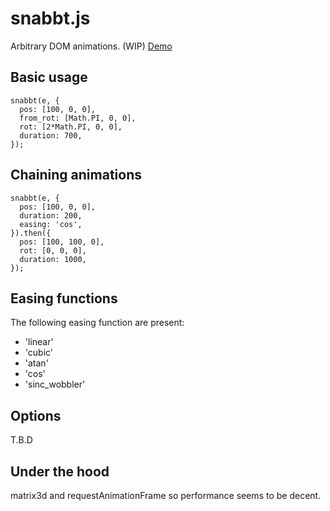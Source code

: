 snabbt.js
========
Arbitrary DOM animations. (WIP)
[Demo](http://diggidanne.github.io/snabbt.js/)


Basic usage
-----------

	snabbt(e, {
	  pos: [100, 0, 0],
	  from_rot: [Math.PI, 0, 0],
	  rot: [2*Math.PI, 0, 0],
	  duration: 700,
	});


Chaining animations
-------------------

    snabbt(e, {
	  pos: [100, 0, 0],
	  duration: 200,
	  easing: 'cos',
	}).then({
	  pos: [100, 100, 0],
	  rot: [0, 0, 0],
	  duration: 1000,
	});

Easing functions
----------------
The following easing function are present:

 - 'linear'
 - 'cubic'
 - 'atan'
 - 'cos'
 - 'sinc_wobbler'


Options
-------
T.B.D

Under the hood
--------------
matrix3d and requestAnimationFrame so performance seems to be decent.
